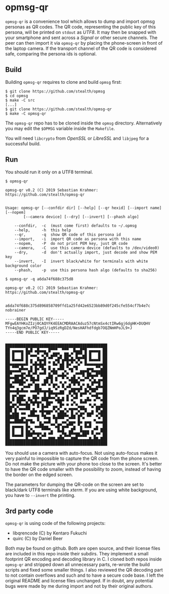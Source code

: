 opmsg-qr
========

`opmsg-qr` is a convenience tool which allows to dump and import opmsg
personas as QR codes. The QR code, representing the public key of this
persona, will be printed on `stdout` as *UTF8*. It may then be snapped with
your smartphone and sent across a *Signal* or other secure channels. The
peer can then import it via `opmsg-qr` by placing the phone-screen in front
of the laptop camera.
If the transport channel of the QR code is considered safe, comparing
the persona ids is optional.

Build
-----

Building `opmsg-qr` requires to clone and build `opmsg` first:

```
$ git clone https://github.com/stealth/opmsg
$ cd opmsg
$ make -C src
[...]
$ git clone https://github.com/stealth/opmsg-qr
$ make -C opmsg-qr
```

The `opmsg-qr` repo has to be cloned inside the `opmsg` directory.
Alternatively you may edit the `$OPMSG` variable inside the `Makefile`.

You will need `libcrypto` from *OpenSSL* or *LibreSSL* and `libjpeg` for a
successful build.

Run
---

You should run it only on a UTF8 terminal.

```
$ opmsg-qr

opmsg-qr v0.2 (C) 2019 Sebastian Krahmer: https://github.com/stealth/opmsg-qr


Usage: opmsg-qr [--confdir dir] [--help] [--qr hexid] [--import name] [--nopem]
		[--camera device] [--dry] [--invert] [--phash algo]

	--confdir,	-c	(must come first) defaults to ~/.opmsg
	--help,		-h	this help
	--qr, 		-q	show QR code of this persona id
	--import,	-i	import QR code as persona with this name
	--nopem,	-P	do not print PEM key, just QR code
	--camera,	-C	use this camera device (defaults to /dev/video0)
	--dry,		-d	don't actually import, just decode and show PEM key
	--invert,	-I	invert black/white for terminals with white background color
	--phash,	-p	use this persona hash algo (defaults to sha256)

$ opmsg-qr -q a6da74f688c375d8

opmsg-qr v0.2 (C) 2019 Sebastian Krahmer: https://github.com/stealth/opmsg-qr


a6da74f688c375d896858709ffd1a25fd42e6523bb89d0f245cfe554cf7b4e7c nobrainer

-----BEGIN PUBLIC KEY-----
MFgwEAYHKoZIzj0CAQYFK4EEACMDRAACAduz57cNtmSx4ctIRw6gj6dgHK+DUQHV
TYn4q3gcm7e/PO7gdJ/iq9SzRgDZd/NesHAFhdfdgb7OQZNmHPoJL9+J
-----END PUBLIC KEY-----


█████████████████████████████████████████████
██ ▄▄▄▄▄ █▄█ ▄█▄▄▄ █▀▀▀  ▀▀▀  █▄▄█▀█ ▄▄▄▄▄ ██
██ █   █ █▀▄▄▄▀ ▄▀█ ▄██▀▄ ██▄▀ █▀▀▄█ █   █ ██
██ █▄▄▄█ █ ▄  █▄▄█ ▀▀ ▄█▀▄██▄█▄▀█▀▀█ █▄▄▄█ ██
██▄▄▄▄▄▄▄█ ▀▄█▄█▄█ ▀ █▄▀▄█ █▄▀ ▀▄▀ █▄▄▄▄▄▄▄██
██ ▀▀▀▄█▄▄ █ █▄▀█▄ █ ▄ ▄██ ▀▄▄▀█    ▄▄▄ ▀▀▄██
███▀▀▀▀▄▄ █▀▄█ ▄▄█ ▄▀██  ▄▀▄ ▀ ▄▄██▀█▄▀▀█████
██▄▄██▀█▄▀▀█▄ █   ▄██ ▄▀▀█▀▄ ▄█ ▄ ▀▄█▀█▀▀ ▀██
██ ▄████▄▀ ▀█▀▀  ██ █ ▀ ▄ ▄ ▀███▄▀▀  ▀▄█▄█▀██
███▄  ▀▀▄▄█▀ ██ ▀▀ ▀ █▀▄ █ ▄█ ▀ ▀▄▀ █▄▀ ▄█▄██
██▄▄▄█▄█▄▄ ▄▄███▄▄▄█▄ ▀ ▄▄▀ ▄██▀█▀ █▄▀██▀  ██
██ ▄▄▀▄▄▄   ▄▄▀  █ █▀▀█▀▀▀ ▄▀▄▀█ █▀▀ ▀▄▄█▀▀██
██ █ ███▄ █▄▀█▀ ███▀▀▀▄█▄█ █ ▄▀▀ ▄ ▄█▄ ▄▀▀▄██
██▀▄▄▀█▄▄█▄▀█▀█▀▄ ██▀  ▀█▄ ▄ ▄▀▄ ▀▀▀ ▄ ▄  ▄██
███▀▄▀▄▄▄██ ▄ ▀ █▀▀  █▀▄▀ ▄ ▄▄▄▄▀██▄  ▀ ██▀██
██▀▄█▄ ▄▄  ██▀ ▀█▀██▀ ▀▄██▄▀ █ ▄▀▄▄▀▄▄█ ▀▄███
██████ ▄▄ ▀▀▀▀█ ▀█▄▄ █▄███▀▀▄██ █▀▄ ▀▀  ▀▄▀██
██▄▄████▄█▀█▄ ▀▄ ▄▄█  █  ▄▄▀▄▄▄ █▄ ▄▄▄ ▀▄▄▄██
██ ▄▄▄▄▄ █▄  ▄▄██▄▄ ▀▀▄█▀▄▄█▀▀▄ ▀▄ █▄█  ▄  ██
██ █   █ █▄▀▄   ▀▀▀▀▄  █▄█  ▄█▀  █▄▄▄ ▄▀▀ ███
██ █▄▄▄█ ███▀▀█▀▄█ ▀▀   ▄▀█▄█▀▀██▄██▀ ▀▄▀▀ ██
██▄▄▄▄▄▄▄█▄▄██▄█▄▄▄███▄███▄▄▄███▄▄▄▄▄█▄██▄███
█████████████████████████████████████████████

```

You should use a camera with auto-focus. Not using auto-focus makes it very
painful to impossible to capture the QR code from the phone screen. Do not make
the picture with your phone too close to the screen. It's better to have the QR
code smaller with the possibility to zoom, instead of having the
border on the edged screen.

The parameters for dumping the QR-code on the screen are set to black/dark
UTF8 terminals like *xterm*. If you are using white background, you have
to `--invert` the printing.

3rd party code
--------------

`opmsg-qr` is using code of the following projects:

* libqrencode (C) by Kentaro Fukuchi
* quirc (C) by Daniel Beer

Both may be found on github. Both are open source, and their license files are
included in this repo inside their subdirs. They implement a small footprint
QR encoding and decoding library in C. I cloned both repos inside `opmsg-qr`
and stripped down all unnecessary parts, re-wrote the build scripts and fixed
some smaller things. I also reviewed the QR decoding part to not contain overflows
and such and to have a secure code base.
I left the original README and license files unchanged. If in doubt, any potential
bugs were made by me during import and not by their original authors.


